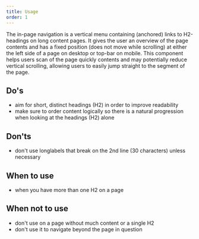 ```yaml
---
title: Usage
order: 1
---
```

The in-page navigation is a vertical menu containing (anchored) links to H2-headings on long content pages. It gives the user an overview of the page contents and has a fixed position (does not move while scrolling) at either the left side of a page on desktop or top-bar on mobile. This component helps users scan of the page quickly contents and may potentially reduce vertical scrolling, allowing users to easily jump straight to the segment of the page.

## Do's

- aim for short, distinct headings (H2) in order to improve readability
- make sure to order content logically so there is a natural progression when looking at the headings (H2) alone

## Don'ts

- don't use longlabels that break on the 2nd line (30 characters) unless necessary

## When to use

- when you have more than one H2 on a page

## When not to use

- don't use on a page without much content or a single H2
- don't use it to navigate beyond the page in question
